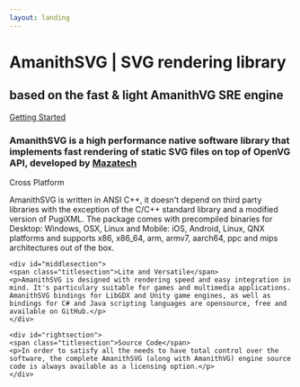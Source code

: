 ```yaml
---
layout: landing
---
```


<div id="logo"></div>

# <span class="w500">A</span>manith<span class="w500">SVG</span> | <span class="w300">SVG</span> rendering library

## based on the fast & light AmanithVG SRE engine

<a id="redbutton" href="/docs/getst/000-get-amanithsvg-sdk.html">Getting Started</a>

### AmanithSVG is a high performance native software library that implements fast rendering of static SVG files on top of OpenVG API, developed by [Mazatech](https://www.mazatech.com)

<div class="usersection">
	<div id="leftsection">
	<span class="titlesection">Cross Platform</span>
	<p>AmanithSVG is written in ANSI C++, it doesn't depend on third party libraries with the exception of the C/C++
	standard library and a modified version of PugiXML. The package comes with precompiled binaries for Desktop: Windows, OSX, Linux and Mobile: iOS, Android, Linux, QNX platforms and supports x86, x86_64, arm, armv7, aarch64, ppc and mips architectures out of the box.</p>
	</div>

	<div id="middlesection">
	<span class="titlesection">Lite and Versatile</span>
	<p>AmanithSVG is designed with rendering speed and easy integration in mind. It's particulary suitable for games and multimedia applications. AmanithSVG bindings for LibGDX and Unity game engines, as well as bindings for C# and Java scripting languages are opensource, free and available on GitHub.</p>
	</div>

	<div id="rightsection">
	<span class="titlesection">Source Code</span>
	<p>In order to satisfy all the needs to have total control over the software, the complete AmanithSVG (along with AmanithVG) engine source code is always available as a licensing option.</p>
	</div>
</div>

<div class="header-icons">
    <a aria-label="eMail" target="_blank" href="mailto:{{site.company_email}}"><i class="icon fas fa-envelope"></i></a>
    <a aria-label="Twitter" target="_blank" href="https://www.twitter.com/{{site.twitter_username}}/"><i class="icon fab fa-twitter" aria-hidden="true"></i></a>
    <a aria-label="Facebook" target="_blank" href="https://www.facebook.com/{{site.facebook_username}}/"><i class="icon fab fa-facebook-f" aria-hidden="true"></i></a>
    <a aria-label="Github" target="_blank" href="https://github.com/{{site.github_username}}"><i class="icon fab fa-github" aria-hidden="true"></i></a>
</div>

<p><br><br><br></p>
